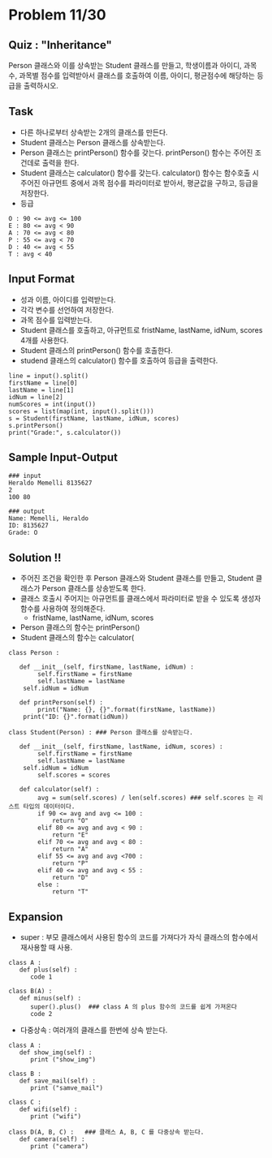 # Problem 11/30

## Quiz : "Inheritance"
Person 클래스와 이를 상속받는 Student 클래스를 만들고, 학생이름과 아이디, 과목수, 과목별 점수를 입력받아서 클래스를 호출하여 이름, 아이디, 평균점수에 해당하는 등급을 출력하시오.

## Task
- 다른 하나로부터 상속받는 2개의 클래스를 만든다.
- Student 클래스는 Person 클래스를 상속받는다. 
- Person 클래스는 printPerson() 함수를 갖는다. printPerson() 함수는 주어진 조건데로 출력을 한다.
- Student 클래스는 calculator() 함수를 갖는다. calculator() 함수는 함수호출 시 주어진 아규먼트 중에서 과목 점수를 파라미터로 받아서, 평균값을 구하고, 등급을 저장한다.
- 등급 
```
O : 90 <= avg <= 100
E : 80 <= avg < 90
A : 70 <= avg < 80
P : 55 <= avg < 70
D : 40 <= avg < 55
T : avg < 40
```

## Input Format
- 성과 이름, 아이디를 입력받는다.
- 각각 변수를 선언하여 저장한다. 
- 과목 점수를 입력받는다.
- Student 클래스를 호출하고, 아규먼트로 fristName, lastName, idNum, scores 4개를 사용한다.
- Student 클래스의 printPerson() 함수를 호출한다.
- studend 클래스의 calculator() 함수를 호출하여 등급을 출력한다.
```
line = input().split()
firstName = line[0]
lastName = line[1]
idNum = line[2]
numScores = int(input())
scores = list(map(int, input().split()))
s = Student(firstName, lastName, idNum, scores)
s.printPerson()
print("Grade:", s.calculator())
```

## Sample Input-Output
```
### input 
Heraldo Memelli 8135627
2
100 80

### output
Name: Memelli, Heraldo
ID: 8135627
Grade: O
```

## Solution !!
- 주어진 조건을 확인한 후 Person 클래스와 Student 클래스를 만들고, Student 클래스가 Person 클래스를 상송받도록 한다.
- 클래스 호출시 주어지는 아규먼트를 클래스에서 파라미터로 받을 수 있도록 생성자 함수를 사용하여 정의해준다. 
   - fristName, lastName, idNum, scores
- Person 클래스의 함수는 printPerson()
- Student 클래스의 함수는 calculator(

```
class Person :

   def __init__(self, firstName, lastName, idNum) :
        self.firstName = firstName
        self.lastName = lastName
	self.idNum = idNum
   
   def printPerson(self) :
        print("Name: {}, {}".format(firstName, lastName))
	print("ID: {}".format(idNum))

class Student(Person) : ### Person 클래스를 상속받는다.
   
   def __init__(self, firstName, lastName, idNum, scores) :
        self.firstName = firstName
        self.lastName = lastName
	self.idNum = idNum
        self.scores = scores

   def calculator(self) :
        avg = sum(self.scores) / len(self.scores) ### self.scores 는 리스트 타입의 데이터이다.
        if 90 <= avg and avg <= 100 :
            return "O"
        elif 80 <= avg and avg < 90 :
            return "E"
        elif 70 <= avg and avg < 80 :
            return "A"
        elif 55 <= avg and avg <700 :
            return "P"
        elif 40 <= avg and avg < 55 :
            return "D"
        else :
            return "T"
``` 

## Expansion
- super : 부모 클래스에서 사용된 함수의 코드를 가져다가 자식 클래스의 함수에서 재사용할 때 사용.
```
class A :
   def plus(self) :
      code 1

class B(A) :
   def minus(self) :
      super().plus()  ### class A 의 plus 함수의 코드를 쉽게 가져온다
      code 2
```

- 다중상속 : 여러개의 클래스를 한번에 상속 받는다.
```
class A :
   def show_img(self) :
      print ("show_img")

class B :
   def save_mail(self) :
      print ("samve_mail")

class C :
   def wifi(self) :
      print ("wifi")

class D(A, B, C) :   ### 클래스 A, B, C 를 다중상속 받는다.
   def camera(self) :
      print ("camera")
```
